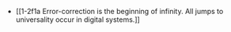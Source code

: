 - [[1-2f1a Error-correction is the beginning of infinity. All jumps to universality occur in digital systems.]]
